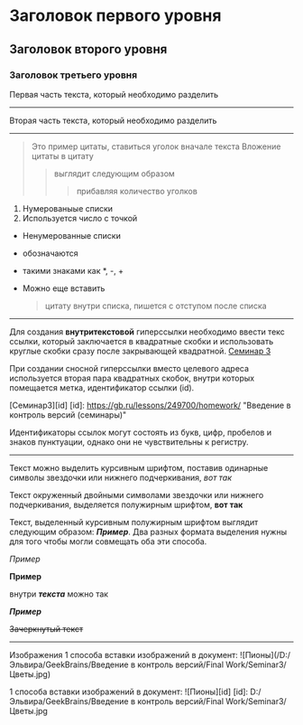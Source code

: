 # Заголовок первого уровня #
## Заголовок второго уровня ##
### Заголовок третьего уровня ### 

Первая часть текста, который необходимо разделить
***
Вторая часть текста, который необходимо разделить

---

> Это пример цитаты, ставиться уголок вначале текста
> Вложение цитаты в цитату
>> выглядит следующим образом
>>> прибавляя количество уголков

1. Нумерованыые списки
2. Используется число с точкой

* Ненумерованные списки
- обозначаются
+ такими знаками как  *, -, +

+ Можно еще вставить
  > цитату внутри списка, пишется с отступом после списка



***
Для создания **внутритекстовой** гиперссылки необходимо ввести текс ссылки, который заключается в квадратные скобки и использовать круглые скобки сразу после закрывающей квадратной.
[Семинар 3](https://gb.ru/lessons/249700/homework/ "Введение в контроль версий (семинары)")

При создании сносной гиперссылки вместо целевого адреса используется вторая пара квадратных скобок, внутри которых помещается метка, идентификатор ссылки (id).

[Семинар3][id]
[id]: https://gb.ru/lessons/249700/homework/ "Введение в контроль версий (семинары)"

Идентификаторы ссылок могут состоять из букв, цифр, пробелов и знаков пунктуации, однако они не чувствительны к регистру.

***

Текст можно выделить курсивным шрифтом, поставив одинарные символы звездочки или нижнего подчеркивания, *вот так* 

Текст окруженный двойными символами звездочки или нижнего подчеркивания, выделяется полужирным шрифтом, **вот так**

Текст, выделенный курсивным полужирным шрифтом выглядит следующим образом:
***Пример***. Два разных формата выделения нужны для того чтобы могли совмещать оба эти способа.

_Пример_

__Пример__

внутри *__текста__* можно так

___Пример___  

~~Зачеркнутый текст~~


***

Изображения
1 способа вставки изображений в документ:
![Пионы](/D:/Эльвира/GeekBrains/Введение в контроль версий/Final Work/Seminar3/Цветы.jpg)

1 способа вставки изображений в документ:
![Пионы][id]
[id]: D:/Эльвира/GeekBrains/Введение в контроль версий/Final Work/Seminar3/Цветы.jpg

